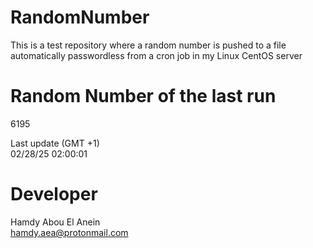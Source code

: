 # RandomNumber    
This is a test repository where a random number is pushed to a file automatically passwordless from a cron job in my Linux CentOS server    
# Random Number of the last run   
6195
      
Last update (GMT +1)    
02/28/25 02:00:01
# Developer    
Hamdy Abou El Anein   
hamdy.aea@protonmail.com
